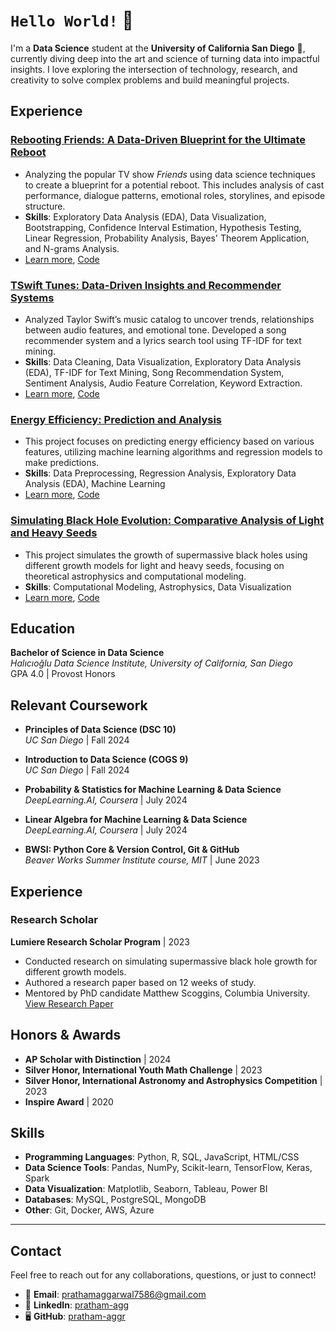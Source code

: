 # `Hello World!` 👋  

I'm a **Data Science** student at the **University of California San Diego** 🔱, currently diving deep into the art and science of turning data into impactful insights. I love exploring the intersection of technology, research, and creativity to solve complex problems and build meaningful projects.  

## Experience

### [**Rebooting Friends: A Data-Driven Blueprint for the Ultimate Reboot**](https://pratham-aggr.github.io/Rebooting-Friends/)
   - Analyzing the popular TV show *Friends* using data science techniques to create a blueprint for a potential reboot. This includes analysis of cast performance, dialogue patterns, emotional roles, storylines, and episode structure.
   - **Skills**: Exploratory Data Analysis (EDA), Data Visualization, Bootstrapping, Confidence Interval Estimation, Hypothesis Testing, Linear Regression, Probability Analysis, Bayes' Theorem Application, and N-grams Analysis.
   - [Learn more](https://pratham-aggr.github.io/Rebooting-Friends/), [Code](https://github.com/pratham-aggr/Rebooting-Friends)

### [**TSwift Tunes: Data-Driven Insights and Recommender Systems**](https://pratham-aggr.github.io/TSwift-Tunes/)
   - Analyzed Taylor Swift’s music catalog to uncover trends, relationships between audio features, and emotional tone. Developed a song recommender system and a lyrics search tool using TF-IDF for text mining.
   - **Skills**: Data Cleaning, Data Visualization, Exploratory Data Analysis (EDA), TF-IDF for Text Mining, Song Recommendation System, Sentiment Analysis, Audio Feature Correlation, Keyword Extraction.
   - [Learn more](https://pratham-aggr.github.io/TSwift-Tunes/), [Code](https://github.com/pratham-aggr/TSwift-Tunes)

### [**Energy Efficiency: Prediction and Analysis**](https://pratham-aggr.github.io/Energy-Efficiency/)
   - This project focuses on predicting energy efficiency based on various features, utilizing machine learning algorithms and regression models to make predictions.
   - **Skills**: Data Preprocessing, Regression Analysis, Exploratory Data Analysis (EDA), Machine Learning
- [Learn more](https://pratham-aggr.github.io/Energy-Efficiency/), [Code](https://github.com/pratham-aggr/Energy-Efficiency)


### [**Simulating Black Hole Evolution: Comparative Analysis of Light and Heavy Seeds**](https://pratham-aggr.github.io/Black-Hole-Growth/)
   - This project simulates the growth of supermassive black holes using different growth models for light and heavy seeds, focusing on theoretical astrophysics and computational modeling.
   - **Skills**: Computational Modeling, Astrophysics, Data Visualization
   - [Learn more](https://pratham-aggr.github.io/Black-Hole-Growth/), [Code](https://github.com/pratham-aggr/Black-Hole-Growth)
     

## Education

**Bachelor of Science in Data Science**  
*Halıcıoğlu Data Science Institute, University of California, San Diego*  
   GPA 4.0 | Provost Honors


## Relevant Coursework

- **Principles of Data Science (DSC 10)**  
  *UC San Diego* | Fall 2024 

- **Introduction to Data Science (COGS 9)**  
  *UC San Diego* | Fall 2024

- **Probability & Statistics for Machine Learning & Data Science**  
  *DeepLearning.AI, Coursera* | July 2024

- **Linear Algebra for Machine Learning & Data Science**  
  *DeepLearning.AI, Coursera* | July 2024

- **BWSI: Python Core & Version Control, Git & GitHub**  
  *Beaver Works Summer Institute course, MIT* | June 2023

## Experience

### **Research Scholar**  
**Lumiere Research Scholar Program** | 2023  
- Conducted research on simulating supermassive black hole growth for different growth models.
- Authored a research paper based on 12 weeks of study.
- Mentored by PhD candidate Matthew Scoggins, Columbia University.  
  [View Research Paper](link-to-paper)

## Honors & Awards

- **AP Scholar with Distinction** | 2024  
- **Silver Honor, International Youth Math Challenge** | 2023  
- **Silver Honor, International Astronomy and Astrophysics Competition** | 2023
- **Inspire Award** | 2020 
## Skills

- **Programming Languages**: Python, R, SQL, JavaScript, HTML/CSS
- **Data Science Tools**: Pandas, NumPy, Scikit-learn, TensorFlow, Keras, Spark
- **Data Visualization**: Matplotlib, Seaborn, Tableau, Power BI
- **Databases**: MySQL, PostgreSQL, MongoDB
- **Other**: Git, Docker, AWS, Azure

---

## Contact

Feel free to reach out for any collaborations, questions, or just to connect!  

- 📧 **Email**: [prathamaggarwal7586@gmail.com](mailto:prathamaggarwal7586@gmail.com)  
- 💼 **LinkedIn**: [pratham-agg](https://www.linkedin.com/in/pratham-agg?lipi=urn%3Ali%3Apage%3Ad_flagship3_profile_view_base_contact_details%3BLVQ74PPwRKGBbq5TP54OZw%3D%3D)  
- 🖥️ **GitHub**: [pratham-aggr](https://github.com/pratham-aggr)  



